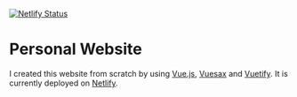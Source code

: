 [![Netlify Status](https://api.netlify.com/api/v1/badges/798b9b09-e17b-4e06-ae86-aa955642b62b/deploy-status)](https://app.netlify.com/sites/stoic-panini-4d57e1/deploys)

# Personal Website

I created this website from scratch by using [Vue.js](https://vuejs.org), [Vuesax](https://lusaxweb.github.io/vuesax/) and [Vuetify](https://vuetifyjs.com/en/). It is currently deployed on [Netlify](https://www.netlify.com).
